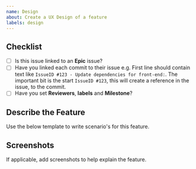 ```yaml
---
name: Design
about: Create a UX Design of a feature
labels: design
---
```


## Checklist

- [ ] Is this issue linked to an **Epic** issue?
- [ ] Have you linked each commit to their issue e.g. First line should contain text like `IssueID #123 - Update dependencies for front-end:`. The important bit is the start `IssueID #123`, this will create a reference in the issue, to the commit.
- [ ] Have you set **Reviewers**, **labels** and **Milestone**?

## Describe the Feature

Use the below template to write scenario's for this feature.

## Screenshots

If applicable, add screenshots to help explain the feature.
